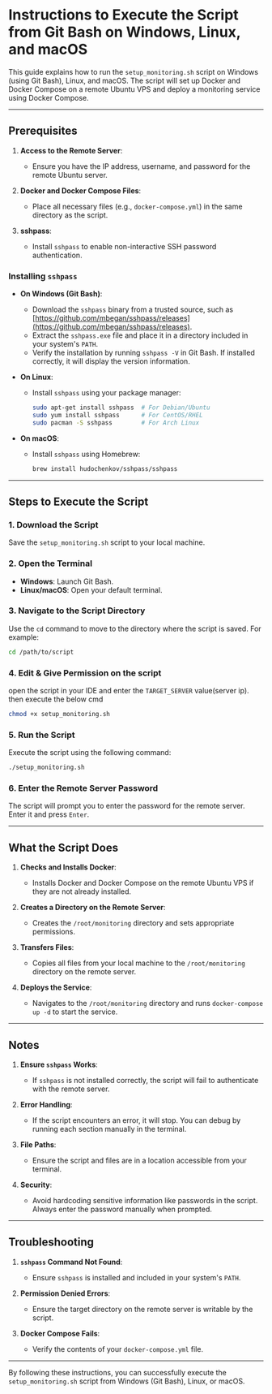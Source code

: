 # Instructions to Execute the Script from Git Bash on Windows, Linux, and macOS

This guide explains how to run the `setup_monitoring.sh` script on Windows (using Git Bash), Linux, and macOS. The script will set up Docker and Docker Compose on a remote Ubuntu VPS and deploy a monitoring service using Docker Compose.

---

## Prerequisites

1. **Access to the Remote Server**:

   - Ensure you have the IP address, username, and password for the remote Ubuntu server.

2. **Docker and Docker Compose Files**:

   - Place all necessary files (e.g., `docker-compose.yml`) in the same directory as the script.

3. **sshpass**:
   - Install `sshpass` to enable non-interactive SSH password authentication.

### Installing `sshpass`

- **On Windows (Git Bash)**:

  - Download the `sshpass` binary from a trusted source, such as [https://github.com/mbegan/sshpass/releases](https://github.com/mbegan/sshpass/releases).
  - Extract the `sshpass.exe` file and place it in a directory included in your system's `PATH`.
  - Verify the installation by running `sshpass -V` in Git Bash. If installed correctly, it will display the version information.

- **On Linux**:

  - Install `sshpass` using your package manager:
    ```bash
    sudo apt-get install sshpass  # For Debian/Ubuntu
    sudo yum install sshpass      # For CentOS/RHEL
    sudo pacman -S sshpass        # For Arch Linux
    ```

- **On macOS**:
  - Install `sshpass` using Homebrew:
    ```bash
    brew install hudochenkov/sshpass/sshpass
    ```

---

## Steps to Execute the Script

### 1. Download the Script

Save the `setup_monitoring.sh` script to your local machine.

### 2. Open the Terminal

- **Windows**: Launch Git Bash.
- **Linux/macOS**: Open your default terminal.

### 3. Navigate to the Script Directory

Use the `cd` command to move to the directory where the script is saved. For example:

```bash
cd /path/to/script
```

### 4. Edit & Give Permission on the script

open the script in your IDE and enter the `TARGET_SERVER` value(server ip). then execute the below cmd

```bash
chmod +x setup_monitoring.sh
```

### 5. Run the Script

Execute the script using the following command:

```bash
./setup_monitoring.sh
```

### 6. Enter the Remote Server Password

The script will prompt you to enter the password for the remote server. Enter it and press `Enter`.

---

## What the Script Does

1. **Checks and Installs Docker**:

   - Installs Docker and Docker Compose on the remote Ubuntu VPS if they are not already installed.

2. **Creates a Directory on the Remote Server**:

   - Creates the `/root/monitoring` directory and sets appropriate permissions.

3. **Transfers Files**:

   - Copies all files from your local machine to the `/root/monitoring` directory on the remote server.

4. **Deploys the Service**:
   - Navigates to the `/root/monitoring` directory and runs `docker-compose up -d` to start the service.

---

## Notes

1. **Ensure `sshpass` Works**:

   - If `sshpass` is not installed correctly, the script will fail to authenticate with the remote server.

2. **Error Handling**:

   - If the script encounters an error, it will stop. You can debug by running each section manually in the terminal.

3. **File Paths**:

   - Ensure the script and files are in a location accessible from your terminal.

4. **Security**:
   - Avoid hardcoding sensitive information like passwords in the script. Always enter the password manually when prompted.

---

## Troubleshooting

1. **`sshpass` Command Not Found**:

   - Ensure `sshpass` is installed and included in your system's `PATH`.

2. **Permission Denied Errors**:

   - Ensure the target directory on the remote server is writable by the script.

3. **Docker Compose Fails**:
   - Verify the contents of your `docker-compose.yml` file.

---

By following these instructions, you can successfully execute the `setup_monitoring.sh` script from Windows (Git Bash), Linux, or macOS.
